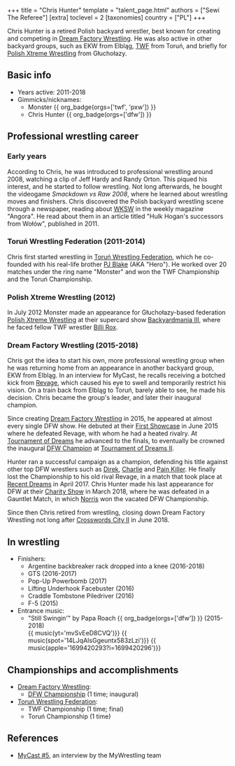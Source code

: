 +++
title = "Chris Hunter"
template = "talent_page.html"
authors = ["Sewi The Referee"]
[extra]
toclevel = 2
[taxonomies]
country = ["PL"]
+++

Chris Hunter is a retired Polish backyard wrestler, best known for creating and competing in [Dream Factory Wrestling](@/o/dfw.md). He was also active in other backyard groups, such as EKW from Elbląg, [TWF](@/o/twf.md) from Toruń, and briefly for [Polish Xtreme Wrestling](@/o/pxw.md) from Głuchołazy.

## Basic info

* Years active: 2011-2018
* Gimmicks/nicknames:
  - Monster {{ org_badge(orgs=['twf', 'pxw']) }}
  - Chris Hunter {{ org_badge(orgs=['dfw']) }}

## Professional wrestling career

### Early years

According to Chris, he was introduced to professional wrestling around 2008, watching a clip of Jeff Hardy and Randy Orton. This piqued his interest, and he started to follow wrestling. Not long afterwards, he bought the videogame _Smackdown vs Raw 2008_, where he learned about wrestling moves and finishers.
Chris discovered the Polish backyard wrestling scene through a newspaper, reading about [WKSW](@/o/wksw.md) in the weekly magazine "Angora". He read about them in an article titled "Hulk Hogan's successors from Wołów", published in 2011.

### Toruń Wrestling Federation (2011-2014)

Chris first started wrestling in [Toruń Wrestling Federation](@/o/twf.md), which he co-founded with his real-life brother [PJ Blake](@/w/pj-blake.md) (AKA "Hero"). He worked over 20 matches under the ring name "Monster" and won the TWF Championship and the Toruń Championship.

### Polish Xtreme Wrestling (2012)

In July 2012 Monster made an appearance for Głuchołazy-based federation [Polish Xtreme Wrestling](@/o/pxw.md) at their supercard show [Backyardmania III](@/e/pxw/2012-07-24-pxw-backyardmania-3.md), where he faced fellow TWF wrestler [Billi Rox](@/w/corin-mear.md).

### Dream Factory Wrestling (2015-2018)

Chris got the idea to start his own, more professional wrestling group when he was returning home from an appearance in another backyard group, EKW from Elbląg.
In an interview for MyCast, he recalls receiving a botched kick from [Revage](@/w/rafael-kid.md), which caused his eye to swell and temporarily restrict his vision. On a train back from Elbląg to Toruń, barely able to see, he made his decision. Chris became the group's leader, and later their inaugural champion.

Since creating [Dream Factory Wrestling](@/o/dfw.md) in 2015, he appeared at almost every single DFW show. He debuted at their [First Showcase](@/e/dfw/2015-06-20-dfw-showcase.md) in June 2015 where he defeated Revage, with whom he had a heated rivalry. At [Tournament of Dreams](@/e/dfw/2016-06-11-dfw-tournament-of-dreams-1.md) he advanced to the finals, to eventually be crowned the inaugural [DFW Champion](@/c/dfw-championship.md) at [Tournament of Dreams II](@/e/dfw/2016-08-20-dfw-tournament-of-dreams-2.md).

Hunter ran a successful campaign as a champion, defending his title against other top DFW wrestlers such as [Direk](@/w/direk.md), [Charlie](@/w/madman-charlie.md) and [Pain Killer](@/w/pain-killer.md). He finally lost the Championship to his old rival Revage, in a match that took place at [Recent Dreams](@/e/dfw/2017-04-23-dfw-recent-dreams.md) in April 2017. Chris Hunter made his last appearance for DFW at their [Charity Show](@/e/dfw/2018-03-08-dfw-charity-gauntlet-match.md) in March 2018, where he was defeated in a Gauntlet Match, in which [Norris](@/w/isnorr.md) won the vacated DFW Championship.

Since then Chris retired from wrestling, closing down Dream Factory Wrestling not long after [Crosswords City II](@/e/dfw/2018-06-09-dfw-crosswords-city-2.md) in June 2018.

## In wrestling

* Finishers:
  - Argentine backbreaker rack dropped into a knee (2016-2018)
  - GTS (2016-2017)
  - Pop-Up Powerbomb (2017)
  - Lifting Underhook Facebuster (2016)
  - Craddle Tombstone Piledriver (2016)
  - F-5 (2015)
* Entrance music:
  - "Still Swingin'" by Papa Roach
    {{ org_badge(orgs=['dfw']) }} (2015-2018) <br>
    {{ music(yt='mvSvEeD8CVQ')}}
    {{ music(spot='14LJqAIsGgeuntx583zLzi')}}
    {{ music(apple='1699420293?i=1699420296')}}

## Championships and accomplishments

* [Dream Factory Wrestling](@/o/dfw.md):
  - [DFW Championship](@/c/dfw-championship.md) (1 time; inaugural)
* [Toruń Wrestling Federation](@/o/twf.md):
  - TWF Championship (1 time; final)
  - Toruń Championship (1 time)

## References

* [MyCast #5](https://www.youtube.com/watch?v=PNifwMjQZWE), an interview by the MyWrestling team
